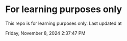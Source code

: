 # For learning purposes only
This repo is for learning purposes only.
Last updated at

Friday, November 8, 2024 2:37:47 PM

